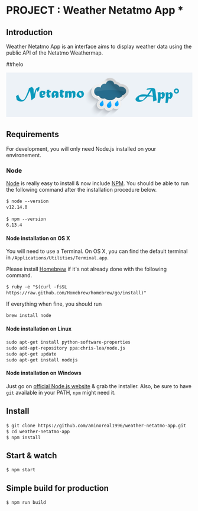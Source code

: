 # PROJECT : Weather Netatmo App *

## Introduction 

Weather Netatmo App is an interface aims to display weather data using the public API of the Netatmo Weathermap.

##helo

![Alt Text](public/images/Logo.png)

## Requirements

For development, you will only need Node.js installed on your environement. 

### Node

[Node](http://nodejs.org/) is really easy to install & now include [NPM](https://npmjs.org/).
You should be able to run the following command after the installation procedure
below.

    $ node --version
    v12.14.0

    $ npm --version
    6.13.4
#### Node installation on OS X

You will need to use a Terminal. On OS X, you can find the default terminal in
`/Applications/Utilities/Terminal.app`.

Please install [Homebrew](http://brew.sh/) if it's not already done with the following command.

    $ ruby -e "$(curl -fsSL https://raw.github.com/Homebrew/homebrew/go/install)"

If everything when fine, you should run

    brew install node

#### Node installation on Linux

    sudo apt-get install python-software-properties
    sudo add-apt-repository ppa:chris-lea/node.js
    sudo apt-get update
    sudo apt-get install nodejs

#### Node installation on Windows

Just go on [official Node.js website](http://nodejs.org/) & grab the installer.
Also, be sure to have `git` available in your PATH, `npm` might need it.

## Install

    $ git clone https://github.com/aminoreal1996/weather-netatmo-app.git
    $ cd weather-netatmo-app
    $ npm install
    
## Start & watch

    $ npm start

## Simple build for production

    $ npm run build
 

